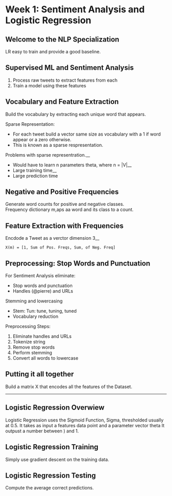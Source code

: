 # Week 1: Sentiment Analysis and Logistic Regression  

## Welcome to the NLP Specialization

LR easy to train and provide a good baseline.

## Supervised ML and Sentiment Analysis

1. Process raw tweets to extract features from each
2. Train a model using these features

## Vocabulary and Feature Extraction  

Build the vocabulary by extracting each unique word that appears.

Sparse Representation:  
- For each tweet build a vector same size as vocabulary with a 1 if word appear or a zero otherwise.  
- This is known as a sparse respresentation.  

Problems with sparse representration.__
- Would have to learn n parameters theta, where n = |V|__
- Large training time__
- Large prediction time  

## Negative and Positive Frequencies  

Generate word counts for positive and negative classes.  
Frequency dictionary m,aps aa word and its class to a count.  

## Feature Extraction with Frequencies  

Encdode a Tweet as a verctor dimension 3__

    X(m) = [1, Sum of Pos. Freqs, Sum, of Neg. Freq]
	
## Preprocessing: Stop Words and Punctuation  

For Sentiment Analysis eliminate:
- Stop words and punctuation
- Handles (@pierre) and URLs

Stemming and lowercasing
- Stem: Tun: tune, tuning, tuned
- Vocabulary reduction

Preprocessing Steps:  
1. Eliminate handles and URLs  
2. Tokenize string  
3. Remove stop words  
4. Perform stemming  
5. Convert all words to lowercase  

## Putting it all together  

Build a matrix X that encodes all the features of the Dataset.  

----

## Logistic Regression Overwiew  


Logistic Regression uses the Sigmoid Function, Sigma, thresholded usually at 0.5.
It takes as input a features data point and a parameter vector theta 
It outpust a number between ) and 1.

## Logistic Regression Training

Simply use gradient descent on the training data.

## Logistic Regression Testing  

Compute the average correct predictions.


